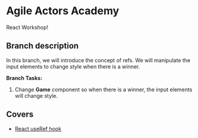 # Agile Actors Academy

React Workshop!

## Branch description

In this branch, we will introduce the concept of refs. We will manipulate the input elements to change style when there is a winner.

**Branch Tasks:**

1. Change **Game** component so when there is a winner, the input elements will change style.

## Covers

- [React useRef hook](https://react.dev/reference/react/useRef)
